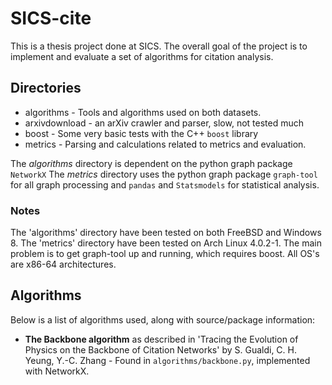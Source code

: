 # SICS-cite

This is a thesis project done at SICS. The overall goal of the project is to implement and evaluate a set of algorithms for citation analysis.


## Directories

* algorithms - Tools and algorithms used on both datasets.
* arxivdownload - an arXiv crawler and parser, slow, not tested much
* boost - Some very basic tests with the C++ `boost` library
* metrics - Parsing and calculations related to metrics and evaluation.

The *algorithms* directory is dependent on the python graph package `NetworkX`
The *metrics* directory uses the python graph package `graph-tool` for all graph processing and `pandas` and `Statsmodels` for statistical analysis.

### Notes
The 'algorithms' directory have been tested on both FreeBSD and Windows 8.
The 'metrics' directory have been tested on Arch Linux 4.0.2-1. The main problem is to get graph-tool up and running, which requires boost.
All OS's are x86-64 architectures.

## Algorithms
Below is a list of algorithms used, along with source/package information:

* **The Backbone algorithm** as described in 'Tracing the Evolution of Physics on the Backbone of Citation Networks' 
by S. Gualdi, C. H. Yeung, Y.-C. Zhang - Found in `algorithms/backbone.py`, implemented with NetworkX.
